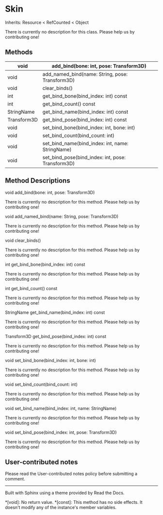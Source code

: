 # Skin

Inherits: Resource < RefCounted < Object

There is currently no description for this class. Please help us by
contributing one!

## Methods

void | add_bind(bone: int, pose: Transform3D)  
---|---  
void | add_named_bind(name: String, pose: Transform3D)  
void | clear_binds()  
int | get_bind_bone(bind_index: int) const  
int | get_bind_count() const  
StringName | get_bind_name(bind_index: int) const  
Transform3D | get_bind_pose(bind_index: int) const  
void | set_bind_bone(bind_index: int, bone: int)  
void | set_bind_count(bind_count: int)  
void | set_bind_name(bind_index: int, name: StringName)  
void | set_bind_pose(bind_index: int, pose: Transform3D)  
  
## Method Descriptions

void add_bind(bone: int, pose: Transform3D)

There is currently no description for this method. Please help us by
contributing one!

void add_named_bind(name: String, pose: Transform3D)

There is currently no description for this method. Please help us by
contributing one!

void clear_binds()

There is currently no description for this method. Please help us by
contributing one!

int get_bind_bone(bind_index: int) const

There is currently no description for this method. Please help us by
contributing one!

int get_bind_count() const

There is currently no description for this method. Please help us by
contributing one!

StringName get_bind_name(bind_index: int) const

There is currently no description for this method. Please help us by
contributing one!

Transform3D get_bind_pose(bind_index: int) const

There is currently no description for this method. Please help us by
contributing one!

void set_bind_bone(bind_index: int, bone: int)

There is currently no description for this method. Please help us by
contributing one!

void set_bind_count(bind_count: int)

There is currently no description for this method. Please help us by
contributing one!

void set_bind_name(bind_index: int, name: StringName)

There is currently no description for this method. Please help us by
contributing one!

void set_bind_pose(bind_index: int, pose: Transform3D)

There is currently no description for this method. Please help us by
contributing one!

## User-contributed notes

Please read the User-contributed notes policy before submitting a comment.

* * *

Built with Sphinx using a theme provided by Read the Docs.

  *[void]: No return value.
  *[const]: This method has no side effects. It doesn't modify any of the instance's member variables.

